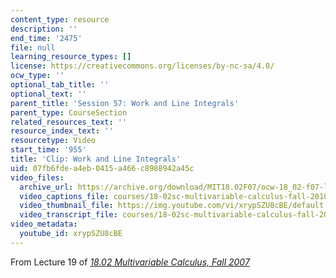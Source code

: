 ```yaml
---
content_type: resource
description: ''
end_time: '2475'
file: null
learning_resource_types: []
license: https://creativecommons.org/licenses/by-nc-sa/4.0/
ocw_type: ''
optional_tab_title: ''
optional_text: ''
parent_title: 'Session 57: Work and Line Integrals'
parent_type: CourseSection
related_resources_text: ''
resource_index_text: ''
resourcetype: Video
start_time: '955'
title: 'Clip: Work and Line Integrals'
uid: 07fb6fde-a4eb-0415-a466-c8988942a45c
video_files:
  archive_url: https://archive.org/download/MIT18.02F07/ocw-18_02-f07-lec19_300k.mp4
  video_captions_file: courses/18-02sc-multivariable-calculus-fall-2010/xrypSZU8cBE_captions.vtt
  video_thumbnail_file: https://img.youtube.com/vi/xrypSZU8cBE/default.jpg
  video_transcript_file: courses/18-02sc-multivariable-calculus-fall-2010/xrypSZU8cBE_transcript.pdf
video_metadata:
  youtube_id: xrypSZU8cBE
---
```


From Lecture 19 of [_18.02 Multivariable Calculus, Fall 2007_](/courses/18-02-multivariable-calculus-fall-2007/video_galleries/video-lectures)

